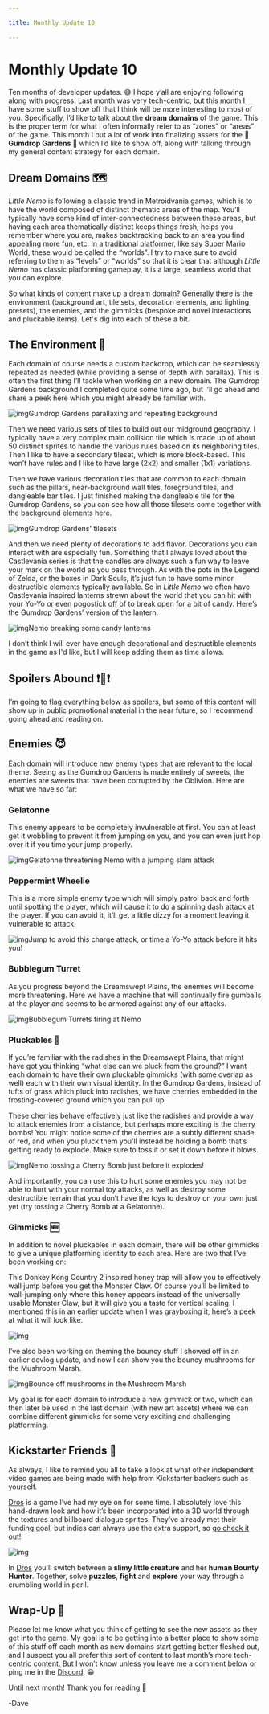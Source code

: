 ```yaml
---

title: Monthly Update 10

---
```


# Monthly Update 10



Ten months of developer updates. 😅 I hope y’all are enjoying following along with progress. Last month was very tech-centric, but this month I have some stuff to show off that I think will be more interesting to most of you. Specifically, I’d like to talk about the **dream domains** of the game. This is the proper term for what I often informally refer to as “zones” or “areas” of the game. This month I put a lot of work into finalizing assets for the **🍭Gumdrop Gardens 🍭** which I’d like to show off, along with talking through my general content strategy for each domain.



## Dream Domains 🗺️

*Little Nemo* is following a classic trend in Metroidvania games, which is to have the world composed of distinct thematic areas of the map. You’ll typically have some kind of inter-connectedness between these areas, but having each area thematically distinct keeps things fresh, helps you remember where you are, makes backtracking back to an area you find appealing more fun, etc. In a traditional platformer, like say Super Mario World, these would be called the “worlds”. I try to make sure to avoid referring to them as “levels” or “worlds” so that it is clear that although *Little Nemo* has classic platforming gameplay, it is a large, seamless world that you can explore.

So what kinds of content make up a dream domain? Generally there is the environment (background art, tile sets, decoration elements, and lighting presets), the enemies, and the gimmicks (bespoke and novel interactions and pluckable items). Let's dig into each of these a bit.



## The Environment 🌳

Each domain of course needs a custom backdrop, which can be seamlessly repeated as needed (while providing a sense of depth with parallax). This is often the first thing I’ll tackle when working on a new domain. The Gumdrop Gardens background I completed quite some time ago, but I’ll go ahead and share a peek here which you might already be familiar with.

![img](https://ksr-ugc.imgix.net/assets/040/764/229/de3ccf235281d0cdfbb8121b597a7a7c_original.gif?ixlib=rb-4.1.0&w=700&fit=max&v=1682704901&gif-q=50&q=92&s=cbfc8d559399987522d59aca514652cb)Gumdrop Gardens parallaxing and repeating background

Then we need various sets of tiles to build out our midground geography. I typically have a very complex main collision tile which is made up of about 50 distinct sprites to handle the various rules based on its neighboring tiles. Then I like to have a secondary tileset, which is more block-based. This won’t have rules and I like to have large (2x2) and smaller (1x1) variations.

Then we have various decoration tiles that are common to each domain such as the pillars, near-background wall tiles, foreground tiles, and dangleable bar tiles. I just finished making the dangleable tile for the Gumdrop Gardens, so you can see how all those tilesets come together with the background elements here.

![img](https://ksr-ugc.imgix.net/assets/040/764/243/c7915be3a327f29df2c18a2c94288a30_original.png?ixlib=rb-4.1.0&w=700&fit=max&v=1682704978&gif-q=50&lossless=true&s=de03b2b50a6ee5e2312ef95bf64bece0)Gumdrop Gardens' tilesets

And then we need plenty of decorations to add flavor.  Decorations you can interact with are especially fun. Something that I always loved about the Castlevania series is that the candles are always such a fun way to leave your mark on the world as you pass through. As with the pots in the Legend of Zelda, or the boxes in Dark Souls, it’s just fun to have some minor destructible elements typically available. So in *Little Nemo* we often have Castlevania inspired lanterns strewn about the world that you can hit with your Yo-Yo or even pogostick off of to break open for a bit of candy. Here’s the Gumdrop Gardens’ version of the lantern:

![img](https://ksr-ugc.imgix.net/assets/040/764/245/1c4d3be9b0bda94dd4e6c410e0dc7b29_original.gif?ixlib=rb-4.1.0&w=700&fit=max&v=1682705005&gif-q=50&q=92&s=09fef56d73f308576a658db66fbfcf1f)Nemo breaking some candy lanterns

I don’t think I will ever have enough decorational and destructible elements in the game as I'd like, but I will keep adding them as time allows.



## Spoilers Abound ❗🙈❗

I’m going to flag everything below as spoilers, but some of this content will show up in public promotional material in the near future, so I recommend going ahead and reading on.



## Enemies 😈

Each domain will introduce new enemy types that are relevant to the local theme. Seeing as the Gumdrop Gardens is made entirely of sweets, the enemies are sweets that have been corrupted by the Oblivion. Here are what we have so far:



### Gelatonne

This enemy appears to be completely invulnerable at first. You can at least get it wobbling to prevent it from jumping on you, and you can even just hop over it if you time your jump properly.

![img](https://ksr-ugc.imgix.net/assets/040/764/262/7235bddaedafb2700e909b813e70a031_original.gif?ixlib=rb-4.1.0&w=700&fit=max&v=1682705054&gif-q=50&q=92&s=9731813fb7fadbe43cd55af586fef1b9)Gelatonne threatening Nemo with a jumping slam attack



### Peppermint Wheelie

This is a more simple enemy type which will simply patrol back and forth until spotting the player, which will cause it to do a spinning dash attack at the player. If you can avoid it, it’ll get a little dizzy for a moment leaving it vulnerable to attack.

![img](https://ksr-ugc.imgix.net/assets/040/764/274/db34d4a0486060ee884696832c7b89f4_original.gif?ixlib=rb-4.1.0&w=700&fit=max&v=1682705095&gif-q=50&q=92&s=3b749ac8824638324d4d77bc8eb142d3)Jump to avoid this charge attack, or time a Yo-Yo attack before it hits you!



### Bubblegum Turret

As you progress beyond the Dreamswept Plains, the enemies will become more threatening. Here we have a machine that will continually fire gumballs at the player and seems to be armored against any of our attacks.

![img](https://ksr-ugc.imgix.net/assets/040/764/280/366bdde5a3dc4e5d3b5fa487a82379a9_original.gif?ixlib=rb-4.1.0&w=700&fit=max&v=1682705128&gif-q=50&q=92&s=48501ac34345e7ff4bd610848c160da9)Bubblegum Turrets firing at Nemo



### Pluckables 🥕

If you’re familiar with the radishes in the Dreamswept Plains, that might have got you thinking “what else can we pluck from the ground?” I want each domain to have their own pluckable gimmicks (with some overlap as well) each with their own visual identity. In the Gumdrop Gardens, instead of tufts of grass which pluck into radishes, we have cherries embedded in the frosting-covered ground which you can pull up.

These cherries behave effectively just like the radishes and provide a way to attack enemies from a distance, but perhaps more exciting is the cherry bombs! You might notice some of the cherries are a subtly different shade of red, and when you pluck them you’ll instead be holding a bomb that’s getting ready to explode. Make sure to toss it or set it down before it blows.

![img](https://ksr-ugc.imgix.net/assets/040/764/285/268e08c495341093707a14ad0269e592_original.gif?ixlib=rb-4.1.0&w=700&fit=max&v=1682705154&gif-q=50&q=92&s=be6e3f3de391bff12af921285d3d286d)Nemo tossing a Cherry Bomb just before it explodes!

And importantly, you can use this to hurt some enemies you may not be able to hurt with your normal toy attacks, as well as destroy some destructible terrain that you don’t have the toys to destroy on your own just yet (try tossing a Cherry Bomb at a Gelatonne).



### Gimmicks 🆕

In addition to novel pluckables in each domain, there will be other gimmicks to give a unique platforming identity to each area. Here are two that I’ve been working on:

This Donkey Kong Country 2 inspired honey trap will allow you to effectively wall jump before you get the Monster Claw. Of course you’ll be limited to wall-jumping only where this honey appears instead of the universally usable Monster Claw, but it will give you a taste for vertical scaling. I mentioned this in an earlier update when I was grayboxing it, here’s a peek at what it will look like.

![img](https://ksr-ugc.imgix.net/assets/040/764/295/aa5eab653849f09f1b190710a7bfc25d_original.png?ixlib=rb-4.1.0&w=700&fit=max&v=1682705181&gif-q=50&lossless=true&s=c4ae91081a849d7bc8aa3fd3cc2e440f)

I’ve also been working on theming the bouncy stuff I showed off in an earlier devlog update, and now I can show you the bouncy mushrooms for the Mushroom Marsh.

![img](https://ksr-ugc.imgix.net/assets/040/764/299/a0854765f70feee708db8f332fc15827_original.gif?ixlib=rb-4.1.0&w=700&fit=max&v=1682705211&gif-q=50&q=92&s=0469af15f8eceb8df3762006c1443cff)Bounce off mushrooms in the Mushroom Marsh

My goal is for each domain to introduce a new gimmick or two, which can then later be used in the last domain (with new art assets) where we can combine different gimmicks for some very exciting and challenging platforming.



## Kickstarter Friends 💚

As always, I like to remind you all to take a look at what other independent video games are being made with help from Kickstarter backers such as yourself. 

[Dros](https://www.kickstarter.com/projects/emergeworlds/dros-0?ref=744pxu) is a game I’ve had my eye on for some time. I absolutely love this hand-drawn look and how it’s been incorporated into a 3D world through the textures and billboard dialogue sprites. They’ve already met their funding goal, but indies can always use the extra support, so [go check it out](https://www.kickstarter.com/projects/emergeworlds/dros-0?ref=744pxu)!

![img](https://ksr-ugc.imgix.net/assets/040/764/301/119024bea53fc5937241bc98e4a9eaf6_original.png?ixlib=rb-4.1.0&w=700&fit=max&v=1682705233&gif-q=50&lossless=true&s=2a5ab174b11ab1a686bd147251db8e77)



In [Dros](https://www.kickstarter.com/projects/emergeworlds/dros-0?ref=744pxu) you'll switch between a **slimy little creature** and her **human Bounty Hunter**. Together, solve **puzzles**, **fight** and **explore** your way through a crumbling world in peril.



## Wrap-Up 👋

Please let me know what you think of getting to see the new assets as they get into the game. My goal is to be getting into a better place to show some of this stuff off each month as new domains start getting better fleshed out, and I suspect you all prefer this sort of content to last month’s more tech-centric content. But I won’t know unless you leave me a comment below or ping me in the [Discord](https://discord.com/invite/9NymgSJAVp). 😁

Until next month! Thank you for reading 🙌

-Dave
